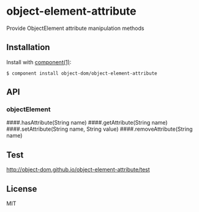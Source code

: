 
# object-element-attribute

  Provide ObjectElement attribute manipulation methods

## Installation

  Install with [component(1)](http://component.io):

    $ component install object-dom/object-element-attribute

## API
### objectElement
####.hasAttribute(String name)
####.getAttribute(String name)
####.setAttribute(String name, String value)
####.removeAttribute(String name)

## Test
http://object-dom.github.io/object-element-attribute/test

## License

  MIT

